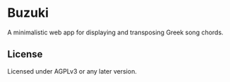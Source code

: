 # Buzuki

A minimalistic web app for displaying and transposing Greek song chords.

## License

Licensed under AGPLv3 or any later version.
